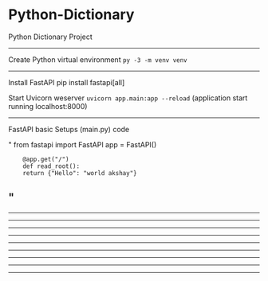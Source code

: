 # Python-Dictionary
Python Dictionary Project 

------------------------------------------------------------------------------------------------

Create Python virtual environment
    `py -3 -m venv venv`

------------------------------------------------------------------------------------------------
Install FastAPI
  pip install fastapi[all]

Start Uvicorn weserver 
  `uvicorn app.main:app --reload`
  (application start running localhost:8000)


------------------------------------------------------------------------------------------------
FastAPI basic Setups (main.py) code

  "     from fastapi import FastAPI
        app = FastAPI()

        @app.get("/")
        def read_root():
        return {"Hello": "world akshay"}
  "
------------------------------------------------------------------------------------------------

------------------------------------------------------------------------------------------------

------------------------------------------------------------------------------------------------

------------------------------------------------------------------------------------------------

------------------------------------------------------------------------------------------------

------------------------------------------------------------------------------------------------

------------------------------------------------------------------------------------------------

------------------------------------------------------------------------------------------------

------------------------------------------------------------------------------------------------

------------------------------------------------------------------------------------------------
